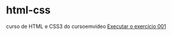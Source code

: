 # html-css
 curso de HTML e CSS3 do cursoemvideo
<a href="https://marciohcvieira.github.io/html-css/exercicios/ex001">Executar o exercício 001</a>